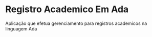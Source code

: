 ﻿# Registro Academico Em Ada
Aplicação que efetua gerenciamento para registros academicos na linguagem Ada

